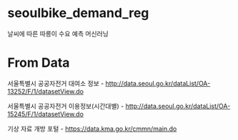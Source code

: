 # seoulbike_demand_reg
날씨에 따른 따릉이 수요 예측 머신러닝

# From Data
서울특별시 공공자전거 대여소 정보 - http://data.seoul.go.kr/dataList/OA-13252/F/1/datasetView.do

서울특별시 공공자전거 이용정보(시간대별) - http://data.seoul.go.kr/dataList/OA-15245/F/1/datasetView.do

기상 자료 개방 포털 - https://data.kma.go.kr/cmmn/main.do
